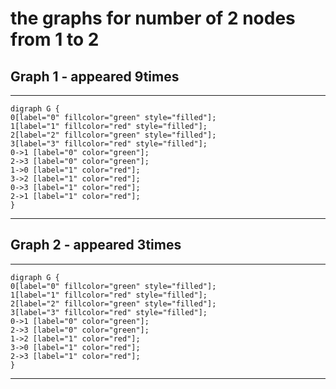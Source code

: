 # the graphs for number of 2 nodes from 1 to 2
## Graph 1 - appeared 9times
___
```graphviz
digraph G {
0[label="0" fillcolor="green" style="filled"];
1[label="1" fillcolor="red" style="filled"];
2[label="2" fillcolor="green" style="filled"];
3[label="3" fillcolor="red" style="filled"];
0->1 [label="0" color="green"];
2->3 [label="0" color="green"];
1->0 [label="1" color="red"];
3->2 [label="1" color="red"];
0->3 [label="1" color="red"];
2->1 [label="1" color="red"];
}
```
___
## Graph 2 - appeared 3times
___
```graphviz
digraph G {
0[label="0" fillcolor="green" style="filled"];
1[label="1" fillcolor="red" style="filled"];
2[label="2" fillcolor="green" style="filled"];
3[label="3" fillcolor="red" style="filled"];
0->1 [label="0" color="green"];
2->3 [label="0" color="green"];
1->2 [label="1" color="red"];
3->0 [label="1" color="red"];
2->3 [label="1" color="red"];
}
```
___
